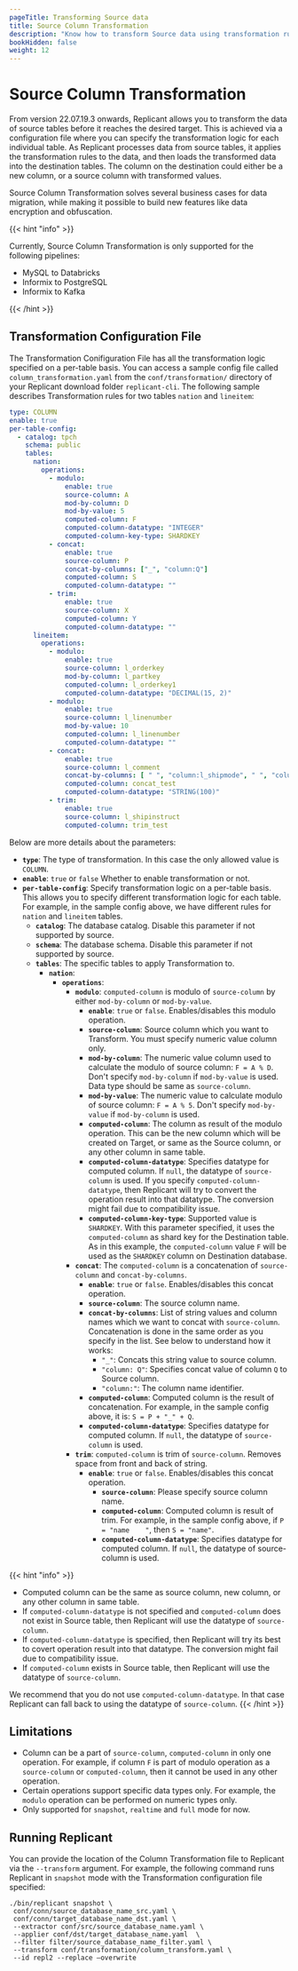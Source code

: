 ```yaml
---
pageTitle: Transforming Source data  
title: Source Column Transformation
description: "Know how to transform Source data using transformation rules in a configuration file."
bookHidden: false
weight: 12
---
```


# Source Column Transformation
From version 22.07.19.3 onwards, Replicant allows you to transform the data of source tables before it reaches the desired target. This is achieved via a configuration file where you can specify the transformation logic for each individual table. As Replicant processes data from source tables, it applies the transformation rules to the data, and then loads the transformed data into the destination tables. The column on the destination could either be a new column, or a source column with transformed values.

Source Column Transformation solves several business cases for data migration, while making it possible to build new features like data encryption and obfuscation.

{{< hint "info" >}}

Currently, Source Column Transformation is only supported for the following pipelines:

- MySQL to Databricks
- Informix to PostgreSQL
- Informix to Kafka
  
{{< /hint >}}

## Transformation Configuration File

The Transformation Conifiguration File has all the transformation logic specified on a per-table basis. You can access a sample config file called `column_transformation.yaml` from the `conf/transformation/` directory of your Replicant download folder `replicant-cli`. The following sample describes Transformation rules for two tables `nation` and `lineitem`:

```YAML
type: COLUMN
enable: true
per-table-config:
  - catalog: tpch                                    
    schema: public                                   
    tables:
      nation:
        operations:
          - modulo:                                  
              enable: true                           
              source-column: A                       
              mod-by-column: D                       
              mod-by-value: 5                        
              computed-column: F                       
              computed-column-datatype: "INTEGER"      
              computed-column-key-type: SHARDKEY                        
          - concat:                                  
              enable: true                            
              source-column: P                        
              concat-by-columns: ["_", "column:Q"]   
              computed-column: S                       
              computed-column-datatype: ""             
          - trim:                                    
              enable: true                            
              source-column: X                        
              computed-column: Y                       
              computed-column-datatype: ""            
      lineitem:
        operations:
          - modulo:
              enable: true
              source-column: l_orderkey
              mod-by-column: l_partkey
              computed-column: l_orderkey1
              computed-column-datatype: "DECIMAL(15, 2)"
          - modulo:
              enable: true
              source-column: l_linenumber
              mod-by-value: 10
              computed-column: l_linenumber
              computed-column-datatype: ""
          - concat:
              enable: true
              source-column: l_comment
              concat-by-columns: [ " ", "column:l_shipmode", " ", "column:l_linestatus", " " ]
              computed-column: concat_test
              computed-column-datatype: "STRING(100)"
          - trim:
              enable: true
              source-column: l_shipinstruct
              computed-column: trim_test
```

Below are more details about the parameters:

- **`type`**: The type of transformation. In this case the only allowed value is `COLUMN`.
- **`enable`**: `true` or `false` Whether to enable transformation or not.
- **`per-table-config`**: Specify transformation logic on a per-table basis. This allows you to specify different transformation logic for each table. For example, in the sample config above, we have different rules for `nation` and `lineitem` tables.
  - **`catalog`**: The database catalog. Disable this parameter if not supported by source.
  - **`schema`**: The database schema. Disable this parameter if not supported by source.
  - **`tables`**: The specific tables to apply Transformation to.
    - **`nation`**: 
      - **`operations`**:
        - **`modulo`**: `computed-column` is modulo of `source-column` by either `mod-by-column` or `mod-by-value`.
          - **`enable`**: `true` or `false`. Enables/disables this modulo operation.
          - **`source-column`**: Source column which you want to Transform. You must specify numeric value column only.
          - **`mod-by-column`**: The numeric value column used to calculate the modulo of source column: `F = A % D`. Don't specify `mod-by-column` if `mod-by-value` is used. Data type should be same as `source-column`.
          - **`mod-by-value`**: The numeric value to calculate modulo of source column: `F = A % 5`. Don't specify `mod-by-value` if `mod-by-column` is used.
          - **`computed-column`**: The column as result of the modulo operation. This can be the new column which will be created on Target, or same as the Source column, or any other column in same table.
          - **`computed-column-datatype`**: Specifies datatype for computed column. If `null`, the datatype of `source-column` is used. If you specify `computed-column-datatype`, then Replicant will try to convert the operation result into that datatype. The conversion might fail due to compatibility issue.
          - **`computed-column-key-type`**: Supported value is `SHARDKEY`. With this parameter specified, it uses the `computed-column` as shard key for the Destination table. As in this example, the `computed-column` value `F` will be used as the `SHARDKEY` column on Destination database.
        - **`concat`**: The `computed-column` is a concatenation of `source-column` and `concat-by-columns`.
          - **`enable`**: `true` or `false`. Enables/disables this concat operation.
          - **`source-column`**: The source column name.
          - **`concat-by-columns`**: List of string values and column names which we want to concat with `source-column`. Concatenation is done in the same order as you specify in the list. See below to understand how it works:
            - `"_"`: Concats this string value to source column. 
            - `"column: Q"`: Specifies concat value of column `Q` to Source column. 
            - `"column:"`: The column name identifier. 
          - **`computed-column`**: Computed column is the result of concatenation. For example, in the sample config above, it is: `S = P + "_" + Q`.
          - **`computed-column-datatype`**: Specifies datatype for computed column. If `null`, the datatype of `source-column` is used.
        - **`trim`**: `computed-column` is trim of `source-column`. Removes space from front and back of string.
          - **`enable`**: `true` or `false`. Enables/disables this concat operation.
              - **`source-column`**: Please specify source column name.
              - **`computed-column`**: Computed column is result of trim. For example,  in the sample config above, if `P = "name    "`, then `S = "name"`.
              - **`computed-column-datatype`**: Specifies datatype for computed column. If `null`, the datatype of source-column is used.

{{< hint "info" >}}
- Computed column can be the same as source column, new column, or any other column in same table.
- If `computed-column-datatype` is not specified and `computed-column` does not exist in Source table, then Replicant will use the datatype of `source-column`.
- If `computed-column-datatype` is specified, then Replicant will try its best to covert operation result into that datatype. The conversion might fail due to compatibility issue.
- If `computed-column` exists in Source table, then Replicant will use the datatype of `source-column`.

We recommend that you do not use `computed-column-datatype`. In that case Replicant can fall back to using the datatype of `source-column`.
{{< /hint >}}

## Limitations

- Column can be a part of `source-column`, `computed-column` in only one operation. For example, if column `F` is part of modulo operation as a `source-column` or `computed-column`, then it cannot be used in any other operation.
- Certain operations support specific data types only. For example, the `modulo` operation can be performed on numeric types only.
- Only supported for `snapshot`, `realtime` and `full` mode for now.

## Running Replicant

You can provide the location of the Column Transformation file to Replicant via the `--transform` argument. For example, the following command runs Replicant in `snapshot` mode with the Transformation configuration file specified:

```shell
./bin/replicant snapshot \
 conf/conn/source_database_name_src.yaml \
 conf/conn/target_database_name_dst.yaml \
 --extractor conf/src/source_database_name.yaml \
 --applier conf/dst/target_database_name.yaml  \
 --filter filter/source_database_name_filter.yaml \
 --transform conf/transformation/column_transform.yaml \
 --id repl2 --replace –overwrite
```